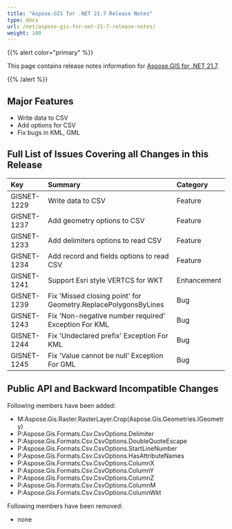 ```yaml
---
title: "Aspose.GIS for .NET 21.7 Release Notes"
type: docs
url: /net/aspose-gis-for-net-21-7-release-notes/
weight: 100
---
```


{{% alert color="primary" %}} 

This page contains release notes information for [Aspose.GIS for .NET 21.7](https://www.nuget.org/packages/Aspose.GIS/21.7.0).

{{% /alert %}} 
## **Major Features**
- Write data to CSV
- Add options for CSV
- Fix bugs in KML, GML
## **Full List of Issues Covering all Changes in this Release**

|**Key**|**Summary**|**Category**|
| :- | :- | :- |
|GISNET-1229|Write data to CSV|Feature|
|GISNET-1237|Add geometry options to CSV|Feature|
|GISNET-1233|Add delimiters options to read CSV|Feature|
|GISNET-1234|Add record and fields options to read CSV|Feature|
|GISNET-1241|Support Esri style VERTCS for WKT|Enhancement|
|GISNET-1239|Fix 'Missed closing point' for Geometry.ReplacePolygonsByLines|Bug|
|GISNET-1243|Fix 'Non-negative number required' Exception For KML|Bug|
|GISNET-1244|Fix 'Undeclared prefix' Exception For KML|Bug|
|GISNET-1245|Fix 'Value cannot be null' Exception For GML|Bug|

## **Public API and Backward Incompatible Changes**
Following members have been added:

- M:Aspose.Gis.Raster.RasterLayer.Crop(Aspose.Gis.Geometries.IGeometry)
- P:Aspose.Gis.Formats.Csv.CsvOptions.Delimiter
- P:Aspose.Gis.Formats.Csv.CsvOptions.DoubleQuoteEscape
- P:Aspose.Gis.Formats.Csv.CsvOptions.StartLineNumber
- P:Aspose.Gis.Formats.Csv.CsvOptions.HasAttributeNames
- P:Aspose.Gis.Formats.Csv.CsvOptions.ColumnX
- P:Aspose.Gis.Formats.Csv.CsvOptions.ColumnY
- P:Aspose.Gis.Formats.Csv.CsvOptions.ColumnZ
- P:Aspose.Gis.Formats.Csv.CsvOptions.ColumnM
- P:Aspose.Gis.Formats.Csv.CsvOptions.ColumnWkt

Following members have been removed:
- none